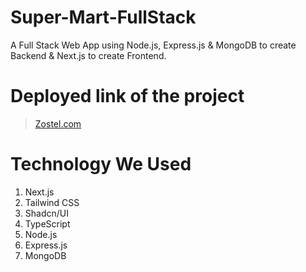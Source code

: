 # Super-Mart-FullStack
A Full Stack Web App using Node.js, Express.js &amp; MongoDB to create Backend &amp; Next.js to create Frontend.

# Deployed link of the project

> [Zostel.com](https://super-mart-full-stack.vercel.app/)
# Technology We Used
1. Next.js
2. Tailwind CSS
3. Shadcn/UI
4. TypeScript
5. Node.js
6. Express.js
7. MongoDB

   

